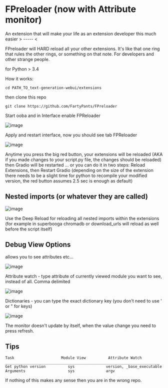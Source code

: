 # FPreloader (now with Attribute monitor)

An extension that will make your life as an extension developer this much easier > ----- < 

FPreloader will HARD reload all your other extensions. It's like that one ring that rules the other rings, or something on that note.
For developers and other strange people.

for Python > 3.4

How it works:
```
cd PATH_TO_text-generation-webui/extensions
```
then clone this repo
```
git clone https://github.com/FartyPants/FPreloader
```

Start ooba and in Interface enable FPReloader

![image](https://github.com/FartyPants/FPreloader/assets/23346289/2389911c-15e2-475f-89e5-3f36f7008610)

Apply and restart interface, now you should see tab FPReloader

![image](https://github.com/FartyPants/FPreloader/assets/23346289/8c1f30b1-1654-4982-b6b3-fc6b88e55221)

Anytime you press the big red button, your extensions will be reloaded (AKA if you made changes to your script.py file, the changes should be reloaded) then Gradio will be restarted
... or you can do it in two steps: Reload Extensions, then Restart Gradio 
(depending on the size of the extension there needs to be a slight time for python to recompile your modified version, the red button assumes 2.5 sec is enough as default)

## Nested imports (or whatever they are called)

![image](https://github.com/FartyPants/FPreloader/assets/23346289/19425d48-a93d-4ff4-bd7a-fc6dfae2b775)

Use the Deep Reload for reloading all nested imports within the extensions (for example in superbooga chromadb or download_urls will reload as well before the script itself)

## Debug View Options
allows you to see attributes etc...

![image](https://github.com/FartyPants/FPreloader/assets/23346289/26882162-2a41-4274-97e1-e2ba22bc929d)

Attribute watch - type attribute of currently viewed module you want to see, instead of all. Comma delimited

![image](https://github.com/FartyPants/FPreloader/assets/23346289/1d8dcef0-fa1a-417d-b740-3c38905ffc88)

Dictionaries - you can type the exact dictionary key (you don't need to use ' or " for keys)

![image](https://github.com/FartyPants/FPreloader/assets/23346289/66a9a11e-b294-4a3f-a015-9a665cf9e337)

The monitor doesn't update by itself, when the value change you need to press refresh.

## Tips
```
Task                     Module View          Attribute Watch
_____________________________________________________________________
Get python version          sys              version, _base_executable
Arguments                   sys              argv

```

If nothing of this makes any sense then you are in the wrong repo.

